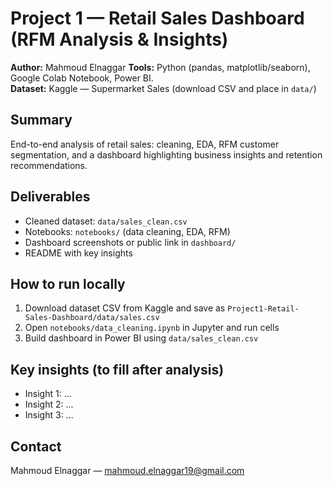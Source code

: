 # Project 1 — Retail Sales Dashboard (RFM Analysis & Insights)

**Author:** Mahmoud Elnaggar 
**Tools:** Python (pandas, matplotlib/seaborn), Google Colab Notebook, Power BI.  
**Dataset:** Kaggle — Supermarket Sales (download CSV and place in `data/`)

## Summary
End-to-end analysis of retail sales: cleaning, EDA, RFM customer segmentation, and a dashboard highlighting business insights and retention recommendations.

## Deliverables
- Cleaned dataset: `data/sales_clean.csv`
- Notebooks: `notebooks/` (data cleaning, EDA, RFM)
- Dashboard screenshots or public link in `dashboard/`
- README with key insights

## How to run locally
1. Download dataset CSV from Kaggle and save as `Project1-Retail-Sales-Dashboard/data/sales.csv`
2. Open `notebooks/data_cleaning.ipynb` in Jupyter and run cells
3. Build dashboard in Power BI using `data/sales_clean.csv`

## Key insights (to fill after analysis)
- Insight 1: ...
- Insight 2: ...
- Insight 3: ...

## Contact
Mahmoud Elnaggar  — mahmoud.elnaggar19@gmail.com
